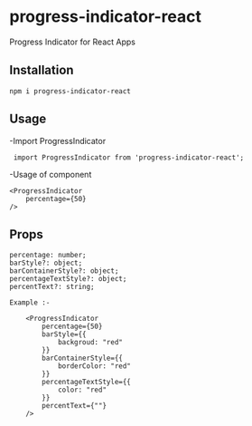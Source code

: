 # progress-indicator-react

Progress Indicator for React Apps

## Installation

```
npm i progress-indicator-react
```

## Usage

-Import ProgressIndicator

```
 import ProgressIndicator from 'progress-indicator-react';
```

-Usage of component

```
<ProgressIndicator
    percentage={50}
/>
```

## Props

```
percentage: number;
barStyle?: object;
barContainerStyle?: object;
percentageTextStyle?: object;
percentText?: string;

Example :-

    <ProgressIndicator
        percentage={50}
        barStyle={{
            backgroud: "red"
        }}
        barContainerStyle={{
            borderColor: "red"
        }}
        percentageTextStyle={{
            color: "red"
        }}
        percentText={""}
    />
```
